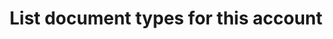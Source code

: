 ---
title: List document types for this account
excerpt: List all document types for this account.
api:
  file: configuration-4.json
  operationId: list-document-types
deprecated: false
hidden: false
metadata:
  title: ''
  description: ''
  robots: index
next:
  description: ''
---
